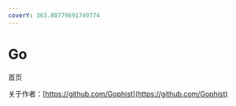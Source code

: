 ```yaml
---
coverY: 363.80779691749774
---
```


# Go

首页

关于作者：[https://github.com/Gophist](https://github.com/Gophist)
